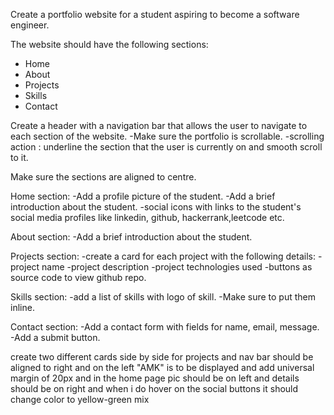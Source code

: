 Create a portfolio website for a student aspiring to become a software engineer.

The website should have the following sections:
- Home
- About
- Projects
- Skills
- Contact

Create a header with a navigation bar that allows the user to navigate to each section of the website.
    -Make sure the portfolio is scrollable.
    -scrolling action : underline the section that the user is currently on and smooth scroll to it.

Make sure the sections are aligned to centre.

Home section:
    -Add a profile picture of the student.
    -Add a brief introduction about the student.
    -social icons with links to the student's social media profiles like linkedin, github, hackerrank,leetcode etc.

About section:
    -Add a brief introduction about the student.
    
Projects section:
    -create a card for each project with the following details:
        -project name
        -project description
        -project technologies used
        -buttons as source code to view github repo.

Skills section:
    -add a list of skills with logo of skill.
    -Make sure to put them inline.

Contact section:
    -Add a contact form with fields for name, email, message.
    -Add a submit button.

create two different cards side by side for projects and nav bar should be aligned to right and on the left "AMK" is to be displayed and add universal margin of 20px and in the home page pic should be on left and details should be on right and when i do hover on the social buttons it should change color to yellow-green mix  


